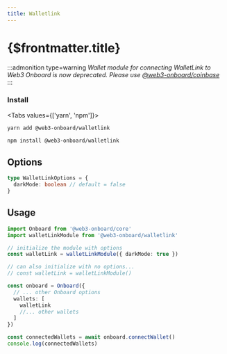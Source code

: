 ```yaml
---
title: Walletlink
---
```


# {$frontmatter.title}

:::admonition type=warning
_Wallet module for connecting WalletLink to Web3 Onboard is now deprecated. Please use [@web3-onboard/coinbase](../../wallets/coinbase.md)_
:::

### Install

<Tabs values={['yarn', 'npm']}>
<TabPanel value="yarn">

```sh copy
yarn add @web3-onboard/walletlink
```

  </TabPanel>
  <TabPanel value="npm">

```sh copy
npm install @web3-onboard/walletlink
```

  </TabPanel>
</Tabs>

## Options

```typescript
type WalletLinkOptions = {
  darkMode: boolean // default = false
}
```

## Usage

```typescript
import Onboard from '@web3-onboard/core'
import walletLinkModule from '@web3-onboard/walletlink'

// initialize the module with options
const walletLink = walletLinkModule({ darkMode: true })

// can also initialize with no options...
// const walletLink = walletLinkModule()

const onboard = Onboard({
  // ... other Onboard options
  wallets: [
    walletLink
    //... other wallets
  ]
})

const connectedWallets = await onboard.connectWallet()
console.log(connectedWallets)
```
